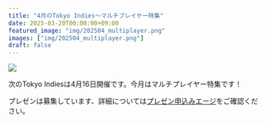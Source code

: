 ```yaml
---
title: "4月のTokyo Indies〜マルチプレイヤー特集"
date: 2025-03-20T00:00:00+09:00
featured_image: "img/202504_multiplayer.png"
images: ["img/202504_multiplayer.png"]
draft: false
---
```


![](/img/202504_multiplayer.png)

次のTokyo Indiesは4月16日開催です。今月はマルチプレイヤー特集です！

プレゼンは募集しています、詳細については[プレゼン申込みエージ](/present)をご確認ください。
